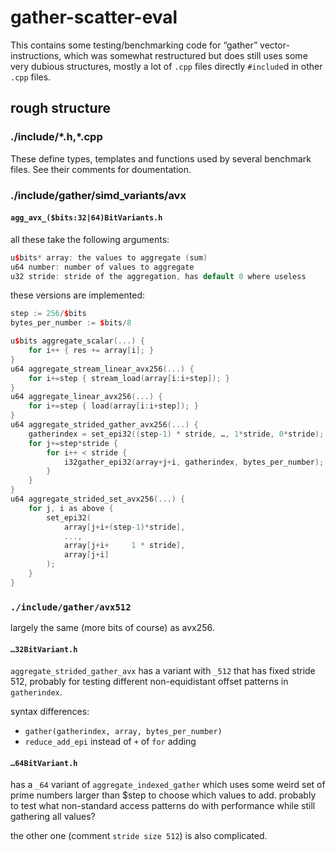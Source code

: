 # gather-scatter-eval

This contains some testing/benchmarking code for “gather” vector-instructions,
which was somewhat restructured but does still uses some very dubious structures,
mostly a lot of `.cpp` files directly `#include`d in other `.cpp` files.

## rough structure
### ./include/\*.h,\*.cpp
These define types, templates and functions used by several benchmark files.
See their comments for doumentation.

### ./include/gather/simd_variants/avx

#### `agg_avx_($bits:32|64)BitVariants.h`
all these take the following arguments:
```cpp
u$bits* array: the values to aggregate (sum)
u64 number: number of values to aggregate
u32 stride: stride of the aggregation, has default 0 where useless
```

these versions are implemented:
```cpp
step := 256/$bits
bytes_per_number := $bits/8

u$bits aggregate_scalar(...) {
	for i++ { res += array[i]; }
}
u64 aggregate_stream_linear_avx256(...) {
	for i+=step { stream_load(array[i:i+step]); }
}
u64 aggregate_linear_avx256(...) {
	for i+=step { load(array[i:i+step]); }
}
u64 aggregate_strided_gather_avx256(...) {
	gatherindex = set_epi32((step-1) * stride, …, 1*stride, 0*stride);
	for j+=step*stride {
		for i++ < stride {
			i32gather_epi32(array+j+i, gatherindex, bytes_per_number);
		}
	}
}
u64 aggregate_strided_set_avx256(...) {
	for j, i as above {
		set_epi32(
			array[j+i+(step-1)*stride],
			...,
			array[j+i+     1 * stride],
			array[j+i]
		);
	}
}
```

### `./include/gather/avx512`

largely the same (more bits of course) as avx256.
#### `…32BitVariant.h`
`aggregate_strided_gather_avx` has a variant with `_512`
that has fixed stride 512, probably for testing different
non-equidistant offset patterns in `gatherindex`.

syntax differences:
- `gather(gatherindex, array, bytes_per_number)`
- `reduce_add_epi` instead of `+` of `for` adding

#### `…64BitVariant.h`
has a `_64` variant of `aggregate_indexed_gather`
which uses some weird set of prime numbers larger than $step
to choose which values to add. probably to test what non-standard
access patterns do with performance while still gathering all values?

the other one (comment `stride size 512`) is also complicated.


